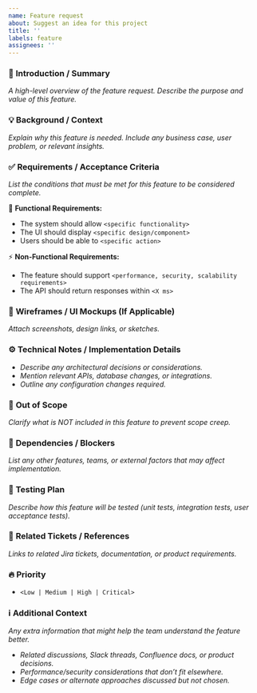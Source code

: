 ```yaml
---
name: Feature request
about: Suggest an idea for this project
title: ''
labels: feature
assignees: ''
---
```


### 📝 **Introduction / Summary**  
_A high-level overview of the feature request. Describe the purpose and value of this feature._  

### 💡 **Background / Context**  
_Explain why this feature is needed. Include any business case, user problem, or relevant insights._  

### ✅ **Requirements / Acceptance Criteria**  
_List the conditions that must be met for this feature to be considered complete._  

🎯 **Functional Requirements:**  
- The system should allow `<specific functionality>`  
- The UI should display `<specific design/component>`  
- Users should be able to `<specific action>`  

⚡ **Non-Functional Requirements:**  
- The feature should support `<performance, security, scalability requirements>`  
- The API should return responses within `<X ms>`  

### 🎨 **Wireframes / UI Mockups (If Applicable)**  
_Attach screenshots, design links, or sketches._  

### ⚙️ **Technical Notes / Implementation Details**  
- _Describe any architectural decisions or considerations._  
- _Mention relevant APIs, database changes, or integrations._  
- _Outline any configuration changes required._  

### 🚫 **Out of Scope**  
_Clarify what is NOT included in this feature to prevent scope creep._  

### 🔗 **Dependencies / Blockers**  
_List any other features, teams, or external factors that may affect implementation._  

### 🧪 **Testing Plan**  
_Describe how this feature will be tested (unit tests, integration tests, user acceptance tests)._  

### 📌 **Related Tickets / References**  
_Links to related Jira tickets, documentation, or product requirements._  

### 🔥 **Priority**  
- `<Low | Medium | High | Critical>`  

### ℹ️ **Additional Context**  
_Any extra information that might help the team understand the feature better._  
- _Related discussions, Slack threads, Confluence docs, or product decisions._  
- _Performance/security considerations that don’t fit elsewhere._  
- _Edge cases or alternate approaches discussed but not chosen._
